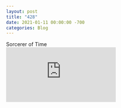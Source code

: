 ```yaml
---
layout: post
title: "428"
date: 2021-01-11 00:00:00 -700
categories: Blog
---
```


<div class="blog-content">
				<div class="paragraph">Sorcerer of Time<br></div>
				<div class="wsite-video"><iframe src="https://youtube.com/embed/x7Qc8TC_el4" frameborder="0" allowfullscreen></div>  
					<div class="wsite-image wsite-image-border-none " style="padding-top:10px;padding-bottom:10px;margin-left:0;margin-right:0;text-align:center"> 
						<img src="/uploads/1/1/9/3/11936545/photo-2021-01-11-4-08-00-pm_orig.png" alt="Picture" style="width:auto;max-width:100%"> 
					</div>
				
</div>
        